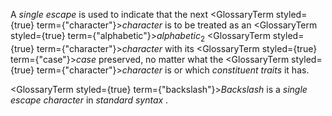  



A *single escape* is used to indicate that the next <GlossaryTerm styled={true} term={"character"}><i>character</i></GlossaryTerm> is to be treated as an <GlossaryTerm styled={true} term={"alphabetic"}><i>alphabetic</i></GlossaryTerm><sub>2</sub> <GlossaryTerm styled={true} term={"character"}><i>character</i></GlossaryTerm> with its <GlossaryTerm styled={true} term={"case"}><i>case</i></GlossaryTerm> preserved, no matter what the <GlossaryTerm styled={true} term={"character"}><i>character</i></GlossaryTerm> is or which *constituent traits* it has. 



<GlossaryTerm styled={true} term={"backslash"}><i>Backslash</i></GlossaryTerm> is a *single escape character* in *standard syntax* . 



